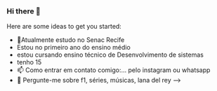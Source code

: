 ### Hi there 👋




Here are some ideas to get you started:

- 🔭Atualmente estudo no Senac Recife
- Estou no primeiro ano do ensino médio
- estou cursando ensino técnico de Desenvolvimento de sistemas
- tenho 15
- 📫 Como entrar em contato comigo:… pelo instagram ou whatsapp
- 💬 Pergunte-me sobre f1, séries, músicas, lana del rey
-->
